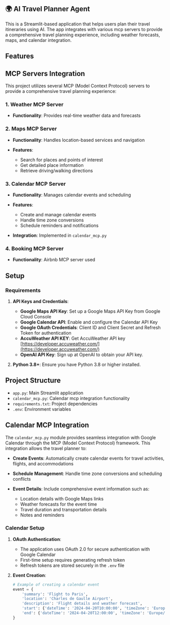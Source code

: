 ## 🌍 AI Travel Planner Agent

This is a Streamlit-based application that helps users plan their travel itineraries using AI. The app integrates with various mcp servers to provide a comprehensive travel planning experience, including weather forecasts, maps, and calendar integration.

## Features

## MCP Servers Integration

This project utilizes several MCP (Model Context Protocol) servers to provide a comprehensive travel planning experience:

### 1. Weather MCP Server

* **Functionality**: Provides real-time weather data and forecasts

### 2. Maps MCP Server

* **Functionality**: Handles location-based services and navigation
* **Features**:

  * Search for places and points of interest
  * Get detailed place information
  * Retrieve driving/walking directions

### 3. Calendar MCP Server

* **Functionality**: Manages calendar events and scheduling
* **Features**:

  * Create and manage calendar events
  * Handle time zone conversions
  * Schedule reminders and notifications
* **Integration**: Implemented in `calendar_mcp.py`

### 4. Booking MCP Server

* **Functionality**: Airbnb MCP server used

## Setup

### Requirements

1. **API Keys and Credentials**:

   * **Google Maps API Key**: Set up a Google Maps API Key from Google Cloud Console
   * **Google Calendar API**: Enable and configure the Calendar API Key
   * **Google OAuth Credentials**: Client ID and Client Secret and Refresh Token for authentication
   * **AccuWeather API KEY**: Get AccuWeather API key [https://developer.accuweather.com/](https://developer.accuweather.com/)
   * **OpenAI API Key**: Sign up at OpenAI to obtain your API key.

2. **Python 3.8+**: Ensure you have Python 3.8 or higher installed.

## Project Structure

* `app.py`: Main Streamlit application
* `calendar_mcp.py`: Calendar mcp integration functionality
* `requirements.txt`: Project dependencies
* `.env`: Environment variables

## Calendar MCP Integration

The `calendar_mcp.py` module provides seamless integration with Google Calendar through the MCP (Model Context Protocol) framework. This integration allows the travel planner to:

* **Create Events**: Automatically create calendar events for travel activities, flights, and accommodations
* **Schedule Management**: Handle time zone conversions and scheduling conflicts
* **Event Details**: Include comprehensive event information such as:

  * Location details with Google Maps links
  * Weather forecasts for the event time
  * Travel duration and transportation details
  * Notes and reminders

### Calendar Setup

1. **OAuth Authentication**:

   * The application uses OAuth 2.0 for secure authentication with Google Calendar
   * First-time setup requires generating refresh token
   * Refresh tokens are stored securely in the `.env` file

2. **Event Creation**:

   ```python
   # Example of creating a calendar event
   event = {
       'summary': 'Flight to Paris',
       'location': 'Charles de Gaulle Airport',
       'description': 'Flight details and weather forecast',
       'start': {'dateTime': '2024-04-20T10:00:00', 'timeZone': 'Europe/Paris'},
       'end': {'dateTime': '2024-04-20T12:00:00', 'timeZone': 'Europe/Paris'}
   }
   ```
